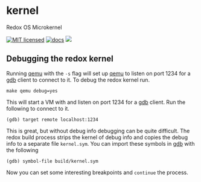 # kernel

Redox OS Microkernel

[![MIT licensed](https://img.shields.io/badge/license-MIT-blue.svg)](./LICENSE)
[![docs](https://img.shields.io/badge/docs-master-blue.svg)](https://doc.redox-os.org/kernel/kernel/)
[![](https://tokei.rs/b1/github/redox-os/kernel?category=code)](https://github.com/Aaronepower/tokei)

## Debugging the redox kernel

Running [qemu] with the `-s` flag will set up [qemu] to listen on port 1234 for
a [gdb] client to connect to it. To debug the redox kernel run.

```
make qemu debug=yes
```

This will start a VM with and listen on port 1234 for a [gdb] client. Run the following
to connect to it.

```
(gdb) target remote localhost:1234
```

This is great, but without debug info debugging can be quite difficult. The
redox build process strips the kernel of debug info and copies the debug info
to a separate file `kernel.sym`. You can import these symbols in [gdb] with
the following

```
(gdb) symbol-file build/kernel.sym
```

Now you can set some interesting breakpoints and `continue` the process.

[qemu]: https://www.qemu.org
[gdb]: https://www.gnu.org/software/gdb/
